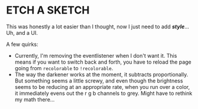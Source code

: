 # ETCH A SKETCH

This was honestly a lot easier than I thought, now I just need to add ***style***... Uh, and a UI.

A few quirks:
  - Currently, I'm removing the eventlistener when I don't want it. This means if you want to switch back and forth, you have to reload the page going from `recolorable` to `!recolorable`.
  - The way the darkener works at the moment, it subtracts proportionally. But something seems a little screwy, and even though the brightness seems to be reducing at an appropriate rate, when you run over a color, it immediately evens out the r g b channels to grey. Might have to rethink my math there...